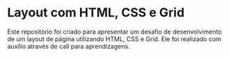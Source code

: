 # Layout com HTML, CSS e Grid

Este repositório foi criado para apresentar um desafio de desenvolvimento de um layout de página utilizando HTML, CSS e Grid. Ele foi realizado com auxílio através de call para aprendizagens.
